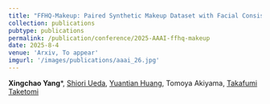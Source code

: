 ```yaml
---
title: "FFHQ-Makeup: Paired Synthetic Makeup Dataset with Facial Consistency Across Multiple Styles"
collection: publications
pubtype: publications
permalink: /publication/conference/2025-AAAI-ffhq-makeup
date: 2025-8-4
venue: 'Arxiv, To appear'
imgurl: '/images/publications/aaai_26.jpg'
---
```


**Xingchao Yang***, [Shiori Ueda](https://sh1027.github.io/en), [Yuantian Huang](https://sky24h.github.io/), Tomoya Akiyama, [Takafumi Taketomi](https://taketomitakafumi.sakura.ne.jp/web/en/)